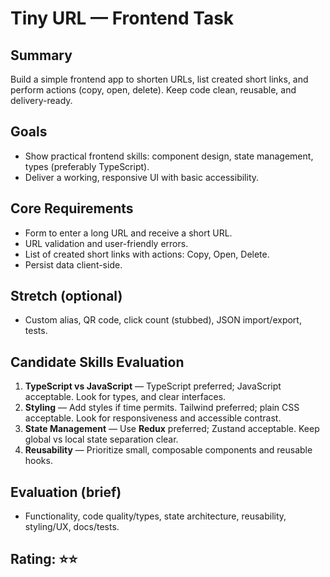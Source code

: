# Tiny URL — Frontend Task

## Summary

Build a simple frontend app to shorten URLs, list created short links, and perform actions (copy, open, delete). Keep code clean, reusable, and delivery-ready.

## Goals

* Show practical frontend skills: component design, state management, types (preferably TypeScript).
* Deliver a working, responsive UI with basic accessibility.

## Core Requirements

* Form to enter a long URL and receive a short URL.
* URL validation and user-friendly errors.
* List of created short links with actions: Copy, Open, Delete.
* Persist data client-side.

## Stretch (optional)

* Custom alias, QR code, click count (stubbed), JSON import/export, tests.

## Candidate Skills Evaluation

1. **TypeScript vs JavaScript** — TypeScript preferred; JavaScript acceptable. Look for types, and clear interfaces.
2. **Styling** — Add styles if time permits. Tailwind preferred; plain CSS acceptable. Look for responsiveness and accessible contrast.
3. **State Management** — Use **Redux** preferred; Zustand acceptable. Keep global vs local state separation clear.
4. **Reusability** — Prioritize small, composable components and reusable hooks.

## Evaluation (brief)

* Functionality, code quality/types, state architecture, reusability, styling/UX, docs/tests.
## Rating: ⭐⭐